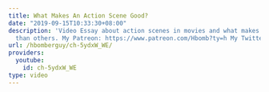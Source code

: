 ```yaml
---
title: What Makes An Action Scene Good?
date: "2019-09-15T10:33:30+08:00"
description: 'Video Essay about action scenes in movies and what makes some better
  than others. My Patreon: https://www.patreon.com/Hbomb?ty=h My Twitter: https://twitter.com/Hbomberguy'
url: /hbomberguy/ch-5ydxW_WE/
providers:
  youtube:
    id: ch-5ydxW_WE
type: video
---
```


